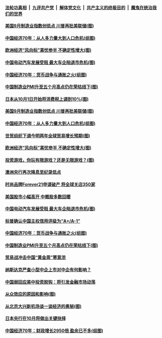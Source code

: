 ####  [法轮功真相](../../../../basic/blob/master/README.md?t=10022026) &nbsp;|&nbsp; [九评共产党](../../../../9ping.md/blob/master/README.md?t=10022026) &nbsp;|&nbsp; [解体党文化](../../../../jtdwh.md/blob/master/README.md?t=10022026)  &nbsp;|&nbsp; [共产主义的终极目的](../../../../gczydzjmd.md/blob/master/README.md?t=10022026) &nbsp;|&nbsp; [魔鬼在统治我们的世界](../../../../mgztzwmdsj.md/blob/master/README.md?t=10022026) 

#### [美国9月制造业指数创低点 川普再批美联储(图)](../pages/p5/909208.md?t=10022026) 

#### [中国经济70年：从人多力量大到人口危机(组图)](../pages/p5/909204.md?t=10022026) 

#### [欧洲经济“风向标”喜忧参半 不确定性增大(图)](../pages/p5/909141.md?t=10022026) 

#### [中国电动汽车发展受阻 最大车企陷退市危机(图)](../pages/p5/909112.md?t=10022026) 

#### [中国经济70年：货币战争与通胀之火(组图)](../pages/p5/909105.md?t=10022026) 

#### [中国制造业PMI升至五个月高点仍在荣枯线下(图)](../pages/p5/909042.md?t=10022026) 

#### [日本从10月1日开始将消费税上调到10%(图)](../pages/p5/909209.md?t=10022026) 

#### [美国9月制造业指数创低点 川普再批美联储(图)](../pages/p5/909208.md?t=10022026) 

#### [中国经济70年：从人多力量大到人口危机(组图)](../pages/p5/909204.md?t=10022026) 

#### [世贸组织下调今明两年全球贸易增长预期(图)](../pages/p5/909170.md?t=10022026) 

#### [欧洲经济“风向标”喜忧参半 不确定性增大(图)](../pages/p5/909141.md?t=10022026) 

#### [投资游戏，你玩有限游戏？还是无限游戏？(图)](../pages/p5/909143.md?t=10022026) 

#### [澳洲央行再次降息至纪录低点](../pages/p5/909135.md?t=10022026) 

#### [时尚品牌Forever21申请破产 将全球关店350家](../pages/p5/909120.md?t=10022026) 

#### [美国股市小幅高开 中概股多数回暖](../pages/p5/909119.md?t=10022026) 

#### [中国电动汽车发展受阻 最大车企陷退市危机(图)](../pages/p5/909112.md?t=10022026) 

#### [标普确认中国主权信用评级为“A+/A-1”](../pages/p5/909108.md?t=10022026) 

#### [中国经济70年：货币战争与通胀之火(组图)](../pages/p5/909105.md?t=10022026) 

#### [中国制造业PMI升至五个月高点仍在荣枯线下(图)](../pages/p5/909042.md?t=10022026) 

#### [贸易战冲击中国“黄金周”寒意浓](../pages/p5/909071.md?t=10022026) 

#### [纳斯达克严查小型中企上市对中企有何影响？](../pages/p5/909067.md?t=10022026) 

#### [中国弱回应美中投资脱钩：将引发金融市场动荡](../pages/p5/909064.md?t=10022026) 

#### [从众效应的原因和影响(图)](../pages/p5/909039.md?t=10022026) 

#### [从北京大兴新机场谈一谈经济的奥秘(图)](../pages/p5/909041.md?t=10022026) 

#### [日本央行在10月将做出关键抉择](../pages/p5/909002.md?t=10022026) 

#### [中国经济70年：财政增长2950倍 盈余已不多(组图)](../pages/p5/909000.md?t=10022026) 

